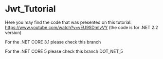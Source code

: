 # Jwt_Tutorial

Here you may find the code that was presented on this tutorial: https://www.youtube.com/watch?v=vEU9SDmIvVY (the code is for .NET 2.2 version)

For the .NET CORE 3.1 please check this branch

For the .NET CORE 5 please check this branch DOT_NET_5
